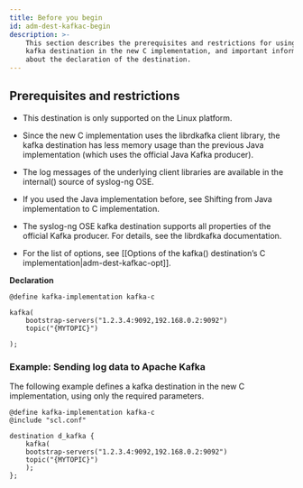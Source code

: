 ```yaml
---
title: Before you begin
id: adm-dest-kafkac-begin
description: >-
    This section describes the prerequisites and restrictions for using the
    kafka destination in the new C implementation, and important information
    about the declaration of the destination.
---
```


## Prerequisites and restrictions

- This destination is only supported on the Linux platform.

- Since the new C implementation uses the librdkafka client library,
    the kafka destination has less memory usage than the previous Java
    implementation (which uses the official Java Kafka producer).

- The log messages of the underlying client libraries are available in
    the internal() source of syslog-ng OSE.

- If you used the Java implementation before, see
    Shifting from Java implementation to C implementation.

- The syslog-ng OSE kafka destination supports all properties of the
    official Kafka producer. For details, see the librdkafka documentation.

- For the list of options, see
    [[Options of the kafka() destination&#8217;s C implementation|adm-dest-kafkac-opt]].

**Declaration**

```config
@define kafka-implementation kafka-c

kafka(
    bootstrap-servers("1.2.3.4:9092,192.168.0.2:9092")
    topic("{MYTOPIC}")

);
```

### Example: Sending log data to Apache Kafka

The following example defines a kafka destination in the new C
implementation, using only the required parameters.

```config
@define kafka-implementation kafka-c 
@include "scl.conf"

destination d_kafka {
    kafka(
    bootstrap-servers("1.2.3.4:9092,192.168.0.2:9092")
    topic("{MYTOPIC}")
    );
};
```
